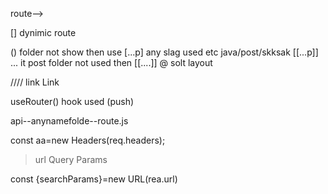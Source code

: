 route-->

[]  dynimic route

()  folder not show then use
[...p] any slag used  etc java/post/skksak
[[...p]] ... it post folder not used then [[....]]
@ solt
layout

//// link
Link

<!-- use only client side -->
useRouter() hook used (push)



 api--anynamefolde--route.js

 const aa=new Headers(req.headers);

 >url Query Params

 const {searchParams}=new URL(rea.url)